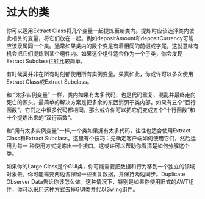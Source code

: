 # 过大的类

你可以运用Extract Class将几个变量一起提炼至新类内。提炼时应该选择类内彼此相关的变量，将它们放在一起。例如depositAmount和depositCurrency可能应该隶属同一个类。通常如果类内的数个变是有着相同的前缀或字尾，这就意味有机会把它们提炼到某个组件内。如果这个组件适合作为一个子类，你会发现Extract Subclass往往比较简单。

有时候类并非在所有时刻都使用所有实例变量。果真如此，你或许可以多次使用Extract Class或Extract Subclass。

和 “太多实例变量” 一样，类内如果有太多代码，也是代码重复、混乱并最终走向死亡的源头。最简单的解决方案是把多余的东西消弭于类内部。如果有五个“百行函数”，它们之中很多代码都相同，那么或许你可以把它们变成五个“十行函数”和十个提炼出来的“双行函数”。

和“拥有太多实例变量”一样,一个类如果拥有太多代码，往往也适合使用Extract Class和Extract Subclass。这里有个技巧：先确定客户端如何使用它们，然后运用为每一 种使用方式提炼出一个接口。这或许可以帮助你看清楚如何分解这个类。

如果你的Large Class是个GUI类，你可能需要把数据和行为移到一个独立的领域对象去。你可能需要两边各保留一些重复数据，并保持两边同步。Duplicate Observer Data告诉你该怎么做。这种情况下，特别是如果你使用旧式的AWT组件，你可以采用这种方式去掉GUI类并代以Swing组件。
